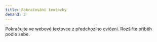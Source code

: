 ```yaml
---
title: Pokračování textovky
demand: 2
---
```


Pokračujte ve webové textovce z předchozího cvičení. Rozšiřte příběh podle sebe.
